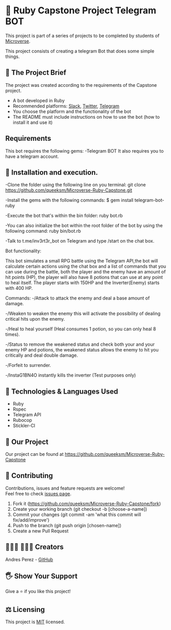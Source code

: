 # 💭 Ruby Capstone Project Telegram BOT

This project is part of a series of projects to be completed by students of [Microverse](https://www.microverse.org/ 'The Global School for Remote Software Developers!').

This project consists of creating a telegram Bot that does some simple things.

## 🔮 The Project Brief

The project was created according to the requirements of the Capstone project.
- A bot developed in Ruby
- Recommended platforms: [Slack](https://github.com/slack-ruby/slack-ruby-bot), [Twitter](https://github.com/muffinista/chatterbot), [Telegram](https://github.com/atipugin/telegram-bot-ruby)
- You choose the platform and the functionality of the bot
- The README must include instructions on how to use the bot (how to install it and use it)

## Requirements

This bot requires the following gems:
  -Telegram BOT
It also requires you to have a telegram account.

## 🔨 Installation and execution.

  -Clone the folder using the following line on you terminal: git clone https://github.com/queeksm/Microverse-Ruby-Capstone.git
  
  -Install the gems with the following commands: $ gem install telegram-bot-ruby
  
  -Execute the bot that's within the bin folder: ruby bot.rb

  -You can also initialize the bot within the root folder of the bot by using the following command: ruby bin/bot.rb
  
  -Talk to t.me/inv3rt3r_bot on Telegram and type /start on the chat box.

Bot functionality:

  This bot simulates a small RPG battle using the Telegram API,the bot will calculate certain actions using the chat box and a list of commands that you can use during the battle, both the player and the enemy have an amount of hit points (HP), the player will also have 8 potions that can use at any point to heal itself. The player starts with 150HP and the Inverter(Enemy) starts with 400 HP.

Commands:
  -/Attack to attack the enemy and deal a base amount of damage.
  
  -/Weaken to weaken the enemy this will activate the possibility of dealing critical hits upon the enemy.
  
  -/Heal to heal yourself (Heal consumes 1 potion, so you can only heal 8 times).
  
  -/Status to remove the weakened status and check both your and your enemy HP and potions, the weakened status allows the enemy to hit you critically and deal double damage.
  
  -/Forfeit to surrender.
  
  -/InstaG1BN4O instantly kills the inverter (Test purposes only)

## 🔨 Technologies & Languages Used

- Ruby
- Rspec
- Telegram API
- Rubocop
- Stickler-CI

## 🚀 Our Project

Our project can be found at https://github.com/queeksm/Microverse-Ruby-Capstone

## 🦄 Contributing

Contributions, issues and feature requests are welcome!<br />Feel free to check [issues page](https://github.com/queeksm/Microverse-Ruby-Capstone/issues).

1. Fork it (https://github.com/queeksm/Microverse-Ruby-Capstone/fork)
2. Create your working branch (git checkout -b [choose-a-name])
3. Commit your changes (git commit -am 'what this commit will fix/add/improve')
4. Push to the branch (git push origin [chosen-name])
5. Create a new Pull Request

## 👨🏽‍💻 👨🏿‍💻 Creators

Andres Perez - [GitHub](https://github.com/queeksm)

## 🖐️ Show Your Support

Give a ⭐️ if you like this project!

## ⚖️ Licensing

This project is [MIT](https://github.com/queeksm/Microverse-Ruby-Capstone/LICENSE.txt) licensed.
